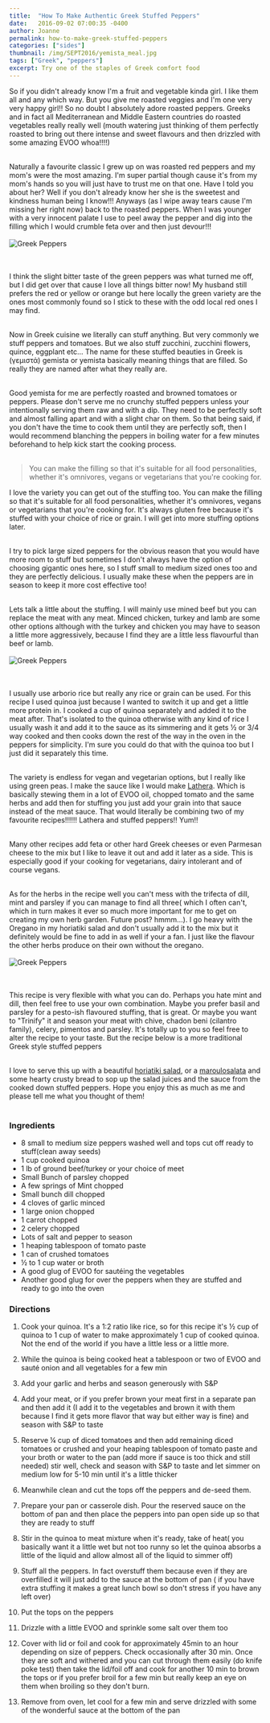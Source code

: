 ```yaml
---
title:  "How To Make Authentic Greek Stuffed Peppers"
date:   2016-09-02 07:00:35 -0400
author: Joanne
permalink: how-to-make-greek-stuffed-peppers
categories: ["sides"]
thumbnail: /img/SEPT2016/yemista_meal.jpg
tags: ["Greek", "peppers"]
excerpt: Try one of the staples of Greek comfort food
---
```


So if you didn't already know I'm a fruit and vegetable kinda girl. I like them all and any which way. But you give me roasted veggies and I'm one very very happy girl!! So no doubt I absolutely adore roasted peppers. Greeks and in fact all Mediterranean and Middle Eastern countries do roasted vegetables really really well (mouth watering just thinking of them perfectly roasted to bring out there intense and sweet flavours and then drizzled with some amazing EVOO whoa!!!!)
<br><br>

Naturally a favourite classic I grew up on was roasted red peppers and my mom's were the most amazing.  I'm super partial though cause it's from my mom's hands so you will just have to trust me on that one. Have I told you about her? Well if you don't already know her she is the sweetest and kindness human being I know!!! Anyways (as I wipe away tears cause I'm missing her right now) back to the roasted peppers. When I was younger with a very innocent palate I use to peel away the pepper and dig into the filling which I would crumble feta over and then just devour!!!
<br>
<br>
![Greek Peppers](/img/SEPT2016/peppers_prepped.jpg)  
<br>
<br>

I think the slight bitter taste of the green peppers was what turned me off, but I did get over that cause I love all things bitter now! My husband still prefers the red or yellow or orange but here locally the green variety are the ones most commonly found so I stick to these with the odd local red ones I may find.  
<br>

Now in Greek cuisine we literally can stuff anything. But very commonly we stuff peppers and tomatoes. But we also stuff zucchini, zucchini flowers, quince, eggplant etc... The name for these stuffed beauties in Greek is (γεμιστά) gemista or yemista basically meaning things that are filled. So really they are named after what they really are.
<br><br>

Good yemista for me are perfectly roasted and browned tomatoes or peppers. Please don't serve me no crunchy stuffed peppers unless your intentionally serving them raw and with a dip.  They need to be perfectly soft and almost falling apart and with a slight char on them. So that being said, if you don't have the time to cook them until they are perfectly soft, then I would recommend blanching the peppers in boiling water for a few minutes beforehand to help kick start the cooking process.  
<br>

> You can make the filling so that it's suitable for all food personalities, whether it's omnivores, vegans or vegetarians that you're cooking for.

I love the variety you can get out of the stuffing too. You can make the filling so that it's suitable for all food personalities, whether it's omnivores, vegans or vegetarians that you're cooking for.  It's always gluten free because it's stuffed with your choice of rice or grain.
I will get into more stuffing options later.
<br><br>

I try to pick large sized peppers for the obvious reason that you would have more room to stuff but sometimes I don't always have the option of choosing gigantic ones here, so I stuff small to medium sized ones too and they are perfectly delicious. I usually make these when the peppers are in season to keep it more cost effective too!
<br><br>

Lets talk a little about the stuffing. I will mainly use mined beef but you can replace the meat with any meat. Minced chicken, turkey and lamb are some other options although with the turkey and chicken you may have to season a little more aggressively, because I find they are a little less flavourful than beef or lamb.
<br>
<br>
![Greek Peppers](/img/SEPT2016/peppers_stuffed.jpg)  
<br>
<br>

I usually use arborio rice but really any rice or grain can be used.  For this recipe I used quinoa just because I wanted to switch it up and get a little more protein in. I cooked a cup of quinoa separately and added it to the meat after.  That's isolated to the quinoa otherwise with any kind of rice I usually wash it and add it to the sauce as its simmering and it gets &frac12; or 3/4 way cooked and then cooks down the rest of the way in the oven in the peppers for simplicity. I'm sure you could do that with the quinoa too but I just did it separately this time.  
<br>

The variety is endless for vegan and vegetarian options, but I really like using green peas.  I make the sauce like I would make [Lathera](http://oliveandmango.com/lathera). Which is basically stewing them in a lot of EVOO oil, chopped tomato and the same herbs and add then for stuffing you just  add your grain into that sauce instead of the meat sauce.  That would literally be combining two of my favourite recipes!!!!!! Lathera and stuffed peppers!! Yum!!
<br><br>

Many other recipes add feta or other hard Greek cheeses or even Parmesan cheese to the mix but I like to leave it out and add it later as a side. This is  especially good if your cooking for vegetarians, dairy intolerant and of course vegans.
<br><br>

As for the herbs in the recipe well you can't mess with the trifecta of dill, mint and parsley if you can manage to find all three( which I often can't, which in turn makes it ever so much more important for me to get on creating my own herb garden. Future post? hmmm...).  I go heavy with the Oregano in my horiatiki salad and don't usually add it to the mix but it definitely would be fine to add in as well if your a fan. I just like the flavour the other herbs produce on their own without the oregano.
<br>
<br>
![Greek Peppers](/img/SEPT2016/stuffed_pepper.jpg)  
<br>
<br>

This recipe is very flexible with what you can do.  Perhaps you hate mint and dill, then feel free to use your own combination. Maybe you prefer basil and parsley for a pesto-ish flavoured stuffing, that is great.  Or maybe you want to "Trinify" it and season your meat with chive, chadon beni (cilantro family), celery, pimentos and parsley. It's totally up to you so feel free to alter the recipe to your taste. But the recipe below is a more traditional Greek style stuffed peppers
<br><br>

I love to serve this up with a beautiful [horiatiki salad](http://oliveandmango.com/village-salad), or a [maroulosalata](http://oliveandmango.com/maroulosalata) and some hearty crusty bread to sop up the salad juices and the sauce from the cooked down stuffed peppers. Hope you enjoy this as much as me and please tell me what you thought of them!
<br><br>

### Ingredients
* 8 small to medium size peppers washed well and tops cut off ready to stuff(clean away seeds)
* 1 cup cooked quinoa
* 1 lb of ground beef/turkey or your choice of meet
* Small Bunch of parsley chopped
* A few springs of Mint chopped
* Small bunch dill chopped
* 4 cloves of garlic minced
* 1 large onion chopped
* 1 carrot chopped
* 2 celery chopped
* Lots of salt and pepper to season
* 1 heaping tablespoon of tomato paste
* 1 can of crushed tomatoes
* &frac12; to 1 cup water or broth
* A good glug of EVOO for sautéing the vegetables
* Another good glug for over the peppers when they are stuffed and ready to go into the oven


### Directions
1. Cook your quinoa. It's a 1:2 ratio like rice, so for this recipe it's &frac12; cup of quinoa to 1 cup of water to make approximately 1 cup of cooked quinoa. Not the end of the world if you have a little less or a little more.

2. While the quinoa is being cooked heat a tablespoon or two of EVOO and sauté onion and all vegetables for a few min

3. Add your garlic and herbs and season generously with S&P

4. Add your meat, or if you prefer brown your meat first in a separate pan and then add it  (I add it to the vegetables and brown it with them because I find it gets more flavor that way but either way is fine) and season with S&P to taste

5. Reserve &frac14; cup of diced tomatoes and then add remaining  diced tomatoes or crushed and your heaping tablespoon of tomato  paste and your broth or water to the pan (add more if sauce is too thick and still needed) stir well, check and season with S&P to taste and let simmer on medium low for 5-10 min until it's a little thicker

6. Meanwhile clean and cut the tops off the peppers and de-seed them.

7. Prepare your pan or casserole dish. Pour the reserved sauce on the bottom of pan and then place the peppers into pan open side up so that they are ready to stuff

8. Stir in the quinoa to meat mixture when it's ready, take of heat( you basically want it a little wet but not too runny so let the quinoa absorbs a little of the liquid and allow almost all of the liquid to simmer off)

9. Stuff all the peppers. In fact overstuff them because even if they are overfilled it will just add to the sauce at the bottom of pan ( if you have extra stuffing it makes a great lunch bowl so don't stress if you have any left over)

10. Put the tops on the peppers

11. Drizzle with a little EVOO and sprinkle some salt over them too

12. Cover with lid or foil and cook for approximately 45min to an hour depending on size of peppers. Check occasionally after 30 min.  Once they are soft and withered and you can cut through them easily (do knife poke test) then take the lid/foil off and cook for another 10 min to brown the tops or if you prefer broil for a few min but really keep an eye on them when broiling so they don't burn.

13. Remove from oven, let cool for a few min and serve drizzled with some of the wonderful sauce at the bottom of the pan

